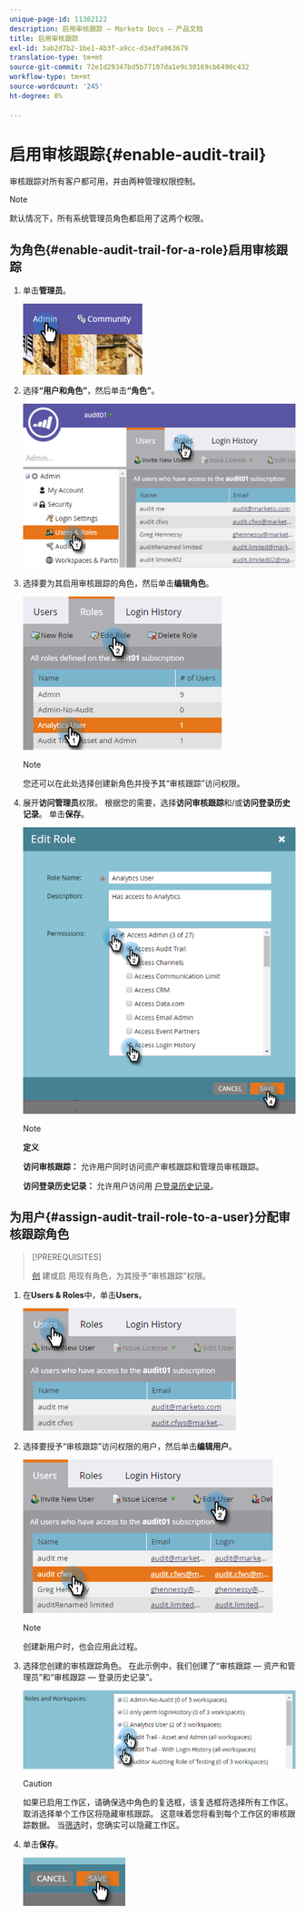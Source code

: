 ```yaml
---
unique-page-id: 11382122
description: 启用审核跟踪 — Marketo Docs — 产品文档
title: 启用审核跟踪
exl-id: 3ab2d7b2-1be1-4b3f-a9cc-d3edfa963679
translation-type: tm+mt
source-git-commit: 72e1d29347bd5b77107da1e9c30169cb6490c432
workflow-type: tm+mt
source-wordcount: '245'
ht-degree: 0%

---
```


# 启用审核跟踪{#enable-audit-trail}

审核跟踪对所有客户都可用，并由两种管理权限控制。

>[!NOTE]
>
>默认情况下，所有系统管理员角色都启用了这两个权限。

## 为角色{#enable-audit-trail-for-a-role}启用审核跟踪

1. 单击&#x200B;**管理员**。

   ![](assets/one-2.png)

1. 选择&#x200B;**“用户和角色”**，然后单击&#x200B;**“角色”**。

   ![](assets/two-2.png)

1. 选择要为其启用审核跟踪的角色，然后单击&#x200B;**编辑角色**。

   ![](assets/three-1.png)

   >[!NOTE]
   >
   >您还可以在此处选择创建新角色并授予其“审核跟踪”访问权限。

1. 展开&#x200B;**访问管理员**&#x200B;权限。 根据您的需要，选择&#x200B;**访问审核跟踪**&#x200B;和/或&#x200B;**访问登录历史记录**。 单击&#x200B;**保存**。

   ![](assets/four-1.png)

   >[!NOTE]
   >
   >**定义**
   >
   >**访问审核跟踪：** 允许用户同时访问资产审核跟踪和管理员审核跟踪。
   >
   >**访问登录历史记录：** 允许用户访问用 [户登录历史记录](/help/marketo/product-docs/administration/audit-trail/user-login-history.md)。

## 为用户{#assign-audit-trail-role-to-a-user}分配审核跟踪角色

>[!PREREQUISITES]
>
>[创](/help/marketo/product-docs/administration/users-and-roles/create-delete-edit-and-change-a-user-role.md#create-a-role) 建或启 [](#enable-audit-trail) 用现有角色，为其授予“审核跟踪”权限。

1. 在&#x200B;**Users &amp; Roles**&#x200B;中，单击&#x200B;**Users**。

   ![](assets/five-1.png)

1. 选择要授予“审核跟踪”访问权限的用户，然后单击&#x200B;**编辑用户**。

   ![](assets/six-1.png)

   >[!NOTE]
   >
   >创建新用户时，也会应用此过程。

1. 选择您创建的审核跟踪角色。 在此示例中，我们创建了“审核跟踪 — 资产和管理员”和“审核跟踪 — 登录历史记录”。

   ![](assets/seven-1.png)

   >[!CAUTION]
   >
   >如果已启用工作区，请确保选中角色的复选框，该复选框将选择所有工作区。 取消选择单个工作区将隐藏审核跟踪。 这意味着您将看到每个工作区的审核跟踪数据。 当[筛选](/help/marketo/product-docs/administration/audit-trail/filtering-in-audit-trail.md)时，您确实可以隐藏工作区。

1. 单击&#x200B;**保存**。

   ![](assets/eight-1.png)
